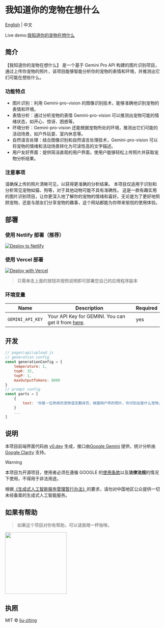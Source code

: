 # 我知道你的宠物在想什么

[English](README.md) | 中文

Live demo:[我知道你的宠物在想什么](https://iknowwhatyourcatisthinking.netlify.app)

## 简介

【我知道你的宠物在想什么】 是一个基于 Gemini Pro API 构建的图片识别项目，通过上传你宠物的照片，该项目能够智能分析你的宠物的表情和环境，并推测出它们可能在想些什么。

### 功能特点

-   图片识别：利用 Gemini-pro-vision 的图像识别技术，能够准确地识别宠物的表情和环境。
-   表情分析：通过分析宠物的表情 Gemini-pro-vision 可以推测出宠物可能的情绪状态，如开心、惊讶、困惑等。
-   环境分析：Gemini-pro-vision 还能根据宠物所处的环境，推测出它们可能的活动场景，如户外玩耍、室内休息等。
-   自然语言处理：结合图像识别和自然语言处理技术，Gemini-pro-vision 可以将宠物的情绪和活动场景转化为可读性高的文字描述。
-   用户友好界面：提供简洁直观的用户界面，使用户能够轻松上传照片并获取宠物分析结果。

### 注意事项

请确保上传的照片清晰可见，以获得更准确的分析结果。
本项目仅适用于识别和分析常见宠物如猫、狗等，对于其他动物可能不具有准确性。
这是一款有趣实用的图片识别项目，让你更深入地了解你的宠物的情绪和喜好。无论是为了更好地照顾宠物，还是与朋友们分享宠物的趣事，这个网站都能为你带来愉悦的使用体验。

## 部署

### 使用 Netlify 部署（推荐）

[![Deploy to Netlify](https://www.netlify.com/img/deploy/button.svg)](https://app.netlify.com/start/deploy?repository=https://github.com/liu-ziting/PetThoughts)

### 使用 Vercel 部署

[![Deploy with Vercel](https://vercel.com/button)](https://vercel.com/new/clone?repository-url=https://github.com/liu-ziting/PetThoughts&env=GEMINI_API_KEY)

> 只需单击上面的按钮并按照说明即可部署您自己的应用程序副本

### 环境变量

| Name             | Description                                                                                    | Required |
| ---------------- | ---------------------------------------------------------------------------------------------- | -------- |
| `GEMINI_API_KEY` | Your API Key for GEMINI. You can get it from [here](https://makersuite.google.com/app/apikey). | yes      |

## 开发

```javascript
// pages\api\upload.js
// generation config
const generationConfig = {
    temperature: 1,
    topK: 32,
    topP: 1,
    maxOutputTokens: 8000
}
// prompt config
const parts = [
    {
        text: '你是一位熟练的宠物语言翻译员，根据用户传的照片，你识别出是什么宠物，准确猜测宠物的情绪和想法，你可以根据宠物的肢体语言、表情、周围环境猜测宠物想说什么。翻译完后，请根据宠物的语气给出宠物的“声音”，口语自然一点，用中文回答，格式如下：🐶：<这是什么宠物><宠物的想法>。用户上传的图片中，如果没有宠物，则返回“图片中没有宠物~""'
    }
    ...
]
```

## 说明

本项目前端界面代码由 [v0.dev](https://v0.dev/t/AqOuyxMjm7u 'v0.dev') 生成，接口由[Google Gemini](https://deepmind.google/technologies/gemini/#introduction 'Google Gemini') 提供，统计分析由[Google Clarity](https://clarity.microsoft.com/projects 'Google Gemini') 支持。

> [!WARNING]
> 本项目为开源项目，使用者必须在遵循 GOOGLE 的[使用条款](https://ai.google.dev/terms)以及**法律法规**的情况下使用，不得用于非法用途。
>
> 根据[《生成式人工智能服务管理暂行办法》](http://www.cac.gov.cn/2023-07/13/c_1690898327029107.htm)的要求，请勿对中国地区公众提供一切未经备案的生成式人工智能服务。

## 如果有帮助

> 如果这个项目对你有帮助，可以请我喝一杯咖啡。

<img style="width:200px" src="https://iknowwhatyourcatisthinking.netlify.app/qrcode.jpg"/>

## 执照

MIT © [liu-ziting](https://github.com/liu-ziting/PetThoughts/blob/main/LICENSE.txt)
